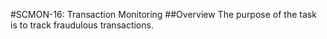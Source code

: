 #SCMON-16: Transaction Monitoring
##Overview
The purpose of the task is to track fraudulous transactions.
